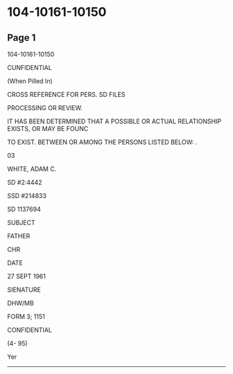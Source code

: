 # 104-10161-10150

## Page 1

104-10161-10150

CUNFIDENTIAL

(When Pilled In)

CROSS REFERENCE FOR PERS. SD FILES

PROCESSING OR REVIEW.

IT HAS BEEN DETERMINED THAT A POSSIBLE OR ACTUAL RELATIONSHIP EXISTS, OR MAY BE FOUNC

TO EXIST. BETWEEN OR AMONG THE PERSONS LISTED BELOW: .

03

WHITE, ADAM C.

SD #2:4442

SSD #214833

SD 1137694

SUBJECT

FATHER

CHR

DATE

27 SEPT 1961

SIENATURE

DHW/MB

FORM 3; 1151

CONFIDENTIAL

(4- 95)

Yer

---

